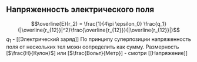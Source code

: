 ## Напряженность электрического поля
$$\overline{E}(r_2) = \frac{1}{4\pi \epsilon_0} \frac{q_1}{|\overline{r_{12}}|^2}\frac{\overline{r_{12}}}{|\overline{r_{12}}|}$$
$q_1$ - [[Электрический заряд]]
По принципу суперпозиции напряженность поля от нескольких тел можн оопределить как сумму. 
Размерность [$\frac{Н}{Кулон}$] или [$\frac{Вольт}{Метр}] - смотри [[Напряжение]]
